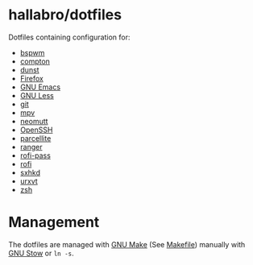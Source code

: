 hallabro/dotfiles
=================

Dotfiles containing configuration for:

* [bspwm](https://github.com/baskerville/bspwm)
* [compton](https://github.com/chjj/compton)
* [dunst](https://github.com/dunst-project/dunst)
* [Firefox](https://www.mozilla.org)
* [GNU Emacs](https://www.gnu.org/software/emacs/)
* [GNU Less](https://www.gnu.org/software/less/)
* [git](https://git-scm.com/)
* [mpv](https://mpv.io/)
* [neomutt](https://neomutt.org/)
* [OpenSSH](https://www.openssh.com/)
* [parcellite](http://parcellite.sourceforge.net/)
* [ranger](https://github.com/ranger/ranger)
* [rofi-pass](https://github.com/carnager/rofi-pass)
* [rofi](https://github.com/davatorium/rofi)
* [sxhkd](https://github.com/baskerville/sxhkd)
* [urxvt](http://software.schmorp.de/pkg/rxvt-unicode.html)
* [zsh](https://www.zsh.org/)


Management
==========

The dotfiles are managed with [GNU
Make](https://www.gnu.org/software/make/) (See [Makefile](Makefile))
manually with [GNU Stow](https://www.gnu.org/software/stow/) or `ln
-s`.
